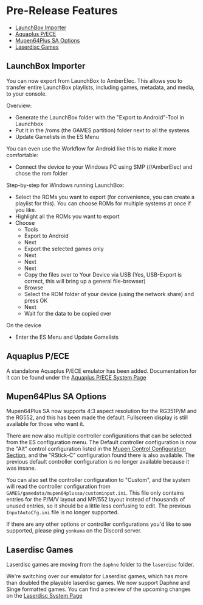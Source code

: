 # Pre-Release Features

- [LaunchBox Importer](#launchbox-importer)
- [Aquaplus P/ECE](#aquaplus-pece)
- [Mupen64Plus SA Options](#mupen64plus-sa-options)
- [Laserdisc Games](#laserdisc-games)

## LaunchBox Importer

You can now export from LaunchBox to AmberElec. This allows you to transfer entire LaunchBox playlists, including games, metadata, and media, to your console.

Overview:
* Generate the LaunchBox folder with the "Export to Android"-Tool in Launchbox
* Put it in the /roms (the GAMES partition) folder next to all the systems
* Update Gamelists  in the ES Menu

You can even use the Workflow for Android like this to make it more comfortable:
* Connect the device to your Windows PC using SMP (//AmberElec) and chose the rom folder

Step-by-step for Windows running LaunchBox:
* Select the ROMs you want to export (for convenience, you can create a playlist for this). You can choose ROMs for multiple systems at once if you like.
* Highlight all the ROMs you want to export
* Choose
    - Tools
    - Export to Android
    - Next
    - Export the selected games only
    - Next
    - Next
    - Next
	- Copy the files over to Your Device via USB (Yes, USB-Export is correct, this will bring up a general file-browser)
    - Browse
    - Select the ROM folder of your device (using the network share) and press OK
    - Next
    - Wait for the data to be copied over

On the device
* Enter the ES Menu and Update Gamelists

## Aquaplus P/ECE

A standalone Aquaplus P/ECE emulator has been added. Documentation for it can be found under the [Aquaplus P/ECE System Page](System-Aquaplus-Piece)

## Mupen64Plus SA Options

Mupen64Plus SA now supports 4:3 aspect resolution for the RG351P/M and the RG552, and this has been made the default. Fullscreen display is still available for those who want it.

There are now also multiple controller configurations that can be selected from the ES configuration menu. The Default controller configuration is now the "Alt" control configuration listed in the [Mupen Control Configuration Section](System-N64#control-configuration-1), and the "RStick-C" configuration found there is also available. The previous default controller configuration is no longer available because it was insane.

You can also set the controller configuration to "Custom", and the system will read the controller configuration from `GAMES/gamedata/mupen64plussa/custominput.ini`. This file only contains entries for the P/M/V layout and MP/552 layout instead of thousands of unused entries, so it should be a little less confusing to edit. The previous `InputAutoCfg.ini` file is no longer supported.

If there are any other options or controller configurations you'd like to see supported, please ping `yonkuma` on the Discord server.

## Laserdisc Games

Laserdisc games are moving from the `daphne` folder to the `laserdisc` folder.

We're switching over our emulator for Laserdisc games, which has more than doubled the playable laserdisc games. We now support Daphne and Singe formatted games. You can find a preview of the upcoming changes on the [Laserdisc System Page](System-Laserdisc)
